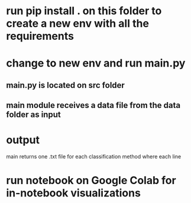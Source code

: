 
# run pip install . on this folder to create a new env with all the requirements
# change to new env and run main.py
## main.py is located on src folder
## main module receives a data file from the data folder as input

# output
main returns one .txt file for each classification method where each line

# run notebook on Google Colab for in-notebook visualizations
